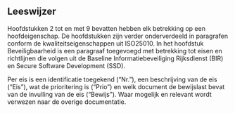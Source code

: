 ## Leeswijzer

Hoofdstukken 2 tot en met 9 bevatten hebben elk betrekking op een hoofdeigenschap. De hoofdstukken zijn verder onderverdeeld in paragrafen conform de kwaliteitseigenschappen uit ISO25010. In het hoofdstuk Beveiligbaarheid is een paragraaf toegevoegd met betrekking tot eisen en richtlijnen die volgen uit de Baseline Informatiebeveiliging Rijksdienst (BIR) en Secure Software Development (SSD).

Per eis is een identificatie toegekend (“Nr.”), een beschrijving van de eis (“Eis”), wat de prioritering is (“Prio”) en welk document de bewijslast bevat van de invulling van de eis (“Bewijs”). Waar mogelijk en relevant wordt verwezen naar de overige documentatie.
